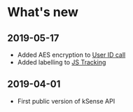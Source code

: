 # What's new

## 2019-05-17

* Added AES encryption to [User ID call](javascript-pixel/user-identification-calls.md#encryption)
* Added labelling to [JS Tracking](javascript-pixel/#example-with-additional-info)

## 2019-04-01

* First public version of kSense API





